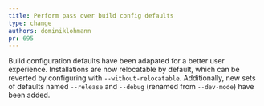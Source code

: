```yaml
---
title: Perform pass over build config defaults
type: change
authors: dominiklohmann
pr: 695
---
```


Build configuration defaults have been adapated for a better user experience.
Installations are now relocatable by default, which can be reverted by
configuring with `--without-relocatable`. Additionally, new sets of defaults
named `--release` and `--debug` (renamed from `--dev-mode`) have been added.

